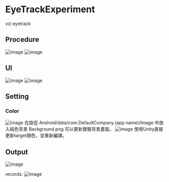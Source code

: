 # EyeTrackExperiment
vcl eyetrack
## Procedure
![image](https://github.com/user-attachments/assets/c8fb51c2-b2bc-44bd-b779-637c99515f47)
![image](https://github.com/Denny0097/EyeTrackExperiment/blob/main/未命名.png)


## UI
![image](https://github.com/user-attachments/assets/bd3cb594-5005-4748-b39a-c79caf744f17)
![image](https://github.com/user-attachments/assets/968846ee-02be-4aa4-bc5e-181317679f05)


## Setting
### Color
![image](https://github.com/user-attachments/assets/50345d83-55d1-4550-bbce-cbe7b7519bcc)
在路徑 Android/data/com.DefaultCompany.(app name)/Image 中放入純色背景 Background.png 可以更新實驗背景畫面。
![image](https://github.com/user-attachments/assets/f49b6feb-bbdd-42e3-b89d-78dbb62c6b0e)
使用Unity直接更新target顏色，並重新編譯。


## Output
![image](https://github.com/user-attachments/assets/9bfbdf83-2680-41ff-844a-f8b54eee4df7)

records:
![image](https://github.com/user-attachments/assets/4524ea9d-ebf6-490d-8ec3-3f9565b0bc00)

